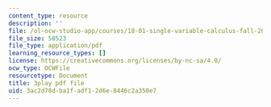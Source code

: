 ```yaml
---
content_type: resource
description: ''
file: /ol-ocw-studio-app/courses/18-01-single-variable-calculus-fall-2006/3ac2d78dba1fadf12d6e8446c2a350e7_eRCN3daFCmU.pdf
file_size: 58523
file_type: application/pdf
learning_resource_types: []
license: https://creativecommons.org/licenses/by-nc-sa/4.0/
ocw_type: OCWFile
resourcetype: Document
title: 3play pdf file
uid: 3ac2d78d-ba1f-adf1-2d6e-8446c2a350e7
---
```

